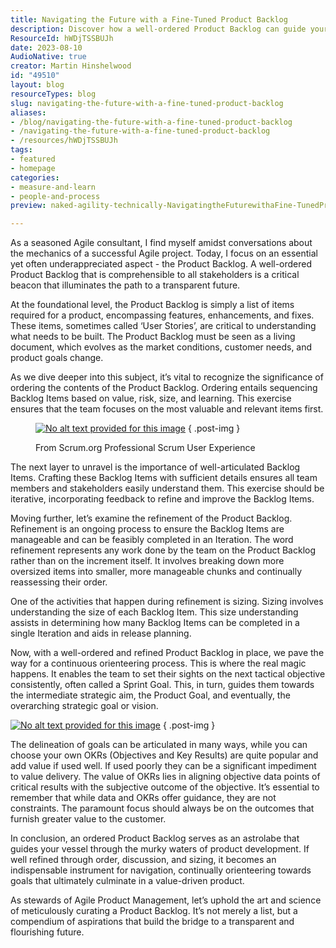 ```yaml
---
title: Navigating the Future with a Fine-Tuned Product Backlog
description: Discover how a well-ordered Product Backlog can guide your Agile projects to success. Learn essential strategies for effective backlog management today!
ResourceId: hWDjTSSBUJh
date: 2023-08-10
AudioNative: true
creator: Martin Hinshelwood
id: "49510"
layout: blog
resourceTypes: blog
slug: navigating-the-future-with-a-fine-tuned-product-backlog
aliases:
- /blog/navigating-the-future-with-a-fine-tuned-product-backlog
- /navigating-the-future-with-a-fine-tuned-product-backlog
- /resources/hWDjTSSBUJh
tags:
- featured
- homepage
categories:
- measure-and-learn
- people-and-process
preview: naked-agility-technically-NavigatingtheFuturewithaFine-TunedProductBacklog-1-1.jpg

---
```

As a seasoned Agile consultant, I find myself amidst conversations about the mechanics of a successful Agile project. Today, I focus on an essential yet often underappreciated aspect - the Product Backlog. A well-ordered Product Backlog that is comprehensible to all stakeholders is a critical beacon that illuminates the path to a transparent future.

At the foundational level, the Product Backlog is simply a list of items required for a product, encompassing features, enhancements, and fixes. These items, sometimes called ‘User Stories’, are critical to understanding what needs to be built. The Product Backlog must be seen as a living document, which evolves as the market conditions, customer needs, and product goals change.

As we dive deeper into this subject, it’s vital to recognize the significance of ordering the contents of the Product Backlog. Ordering entails sequencing Backlog Items based on value, risk, size, and learning. This exercise ensures that the team focuses on the most valuable and relevant items first.

<figure>

[![No alt text provided for this image](https://media.licdn.com/dms/image/D4E12AQGhRSjX-1LpxA/article-inline_image-shrink_1500_2232/0/1687358856177?e=1692835200&v=beta&t=kIwD0zG9AHgaTekSY1aV6ngXWGeQh3n1pz6W-LYDzEA)](https://nkdagility.com/training-courses/scrum-training-courses/professional-scrum-with-user-experience-psu-with-certification/)
{ .post-img }

<figcaption>

From Scrum.org Professional Scrum User Experience

</figcaption>

</figure>

The next layer to unravel is the importance of well-articulated Backlog Items. Crafting these Backlog Items with sufficient details ensures all team members and stakeholders easily understand them. This exercise should be iterative, incorporating feedback to refine and improve the Backlog Items.

Moving further, let’s examine the refinement of the Product Backlog. Refinement is an ongoing process to ensure the Backlog Items are manageable and can be feasibly completed in an Iteration. The word refinement represents any work done by the team on the Product Backlog rather than on the increment itself. It involves breaking down more oversized items into smaller, more manageable chunks and continually reassessing their order.

One of the activities that happen during refinement is sizing. Sizing involves understanding the size of each Backlog Item. This size understanding assists in determining how many Backlog Items can be completed in a single Iteration and aids in release planning.

Now, with a well-ordered and refined Product Backlog in place, we pave the way for a continuous orienteering process. This is where the real magic happens. It enables the team to set their sights on the next tactical objective consistently, often called a Sprint Goal. This, in turn, guides them towards the intermediate strategic aim, the Product Goal, and eventually, the overarching strategic goal or vision.

[![No alt text provided for this image](https://media.licdn.com/dms/image/D4E12AQH2Q7W_4PcFqg/article-inline_image-shrink_1000_1488/0/1687360102712?e=1692835200&v=beta&t=Fp77tTqOSeSgE9YCt5M05X8ht5cKZ8uytpABgav35Rw)](https://nkdagility.com/training-courses/scrum-training-courses/professional-agile-leadership-with-evidence-based-management-pal-ebm-with-certification/)
{ .post-img }

The delineation of goals can be articulated in many ways, while you can choose your own OKRs (Objectives and Key Results) are quite popular and add value if used well. If used poorly they can be a significant impediment to value delivery. The value of OKRs lies in aligning objective data points of critical results with the subjective outcome of the objective. It’s essential to remember that while data and OKRs offer guidance, they are not constraints. The paramount focus should always be on the outcomes that furnish greater value to the customer.

In conclusion, an ordered Product Backlog serves as an astrolabe that guides your vessel through the murky waters of product development. If well refined through order, discussion, and sizing, it becomes an indispensable instrument for navigation, continually orienteering towards goals that ultimately culminate in a value-driven product.

As stewards of Agile Product Management, let’s uphold the art and science of meticulously curating a Product Backlog. It’s not merely a list, but a compendium of aspirations that build the bridge to a transparent and flourishing future.
